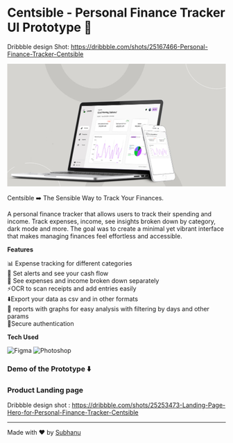 # Centsible - Personal Finance Tracker UI Prototype 💸

Dribbble design Shot: https://dribbble.com/shots/25167466-Personal-Finance-Tracker-Centsible

![mockup](mockup.jpg)



Centsible ➡️ The Sensible Way to Track Your Finances.

A personal finance tracker that allows users to track their spending and income. Track expenses, income, see insights broken down by category, dark mode and more. The goal was to create a minimal yet vibrant interface that makes managing finances feel effortless and accessible.

**Features**

  📊 Expense tracking for different categories <br>
  💸 Set alerts and see your cash flow <br>
  🎯 See expenses and income broken down separately <br>
  ⚡OCR to scan receipts and add entries easily <br>
  ⬇️Export your data as csv and in other formats <br>
  📅 reports with graphs for easy analysis with filtering by days and other params <br>
  🔐Secure authentication


**Tech Used** 

![Figma](https://img.shields.io/badge/Figma-F24E1E?style=for-the-badge&logo=figma&logoColor=white)
![Photoshop](https://img.shields.io/badge/Photoshop-31A8FF?style=for-the-badge&logo=adobe-photoshop&logoColor=white)

### **Demo of the Prototype** ⬇️


### Product Landing page

Dribbble design shot : https://dribbble.com/shots/25253473-Landing-Page-Hero-for-Personal-Finance-Tracker-Centsible

---
Made with ❤️ by [Subhanu](https://github.com/subhanu-dev)
